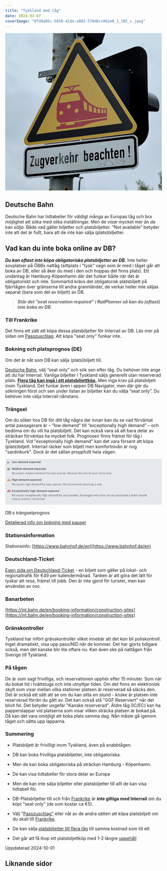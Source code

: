 ```yaml
---
title: "Tyskland med tåg"
date: 2024-03-07
coverImage: "0fd4a05c-5650-42da-a882-570d6cc062e0_1_105_c.jpeg"
---
```


![](images/tyskland_3.jpeg?w=886)

## Deutsche Bahn

Deutsche Bahn har tidtabeller för väldigt många av Europas tåg och bra möjlighet att söka med olika inställningar. Men de _visar_ mycket mer än de kan _sälja_. Både vad gäller biljetter och platsbiljetter. ”Not available” betyder inte att det är fullt, bara att de inte kan sälja (plats)biljetter.

## **Vad kan du inte boka online av DB?**

_**Du kan oftast inte köpa obligatoriska platsbiljetter av DB.**_ Inte heller sovplatser på ÖBBs nattåg (sittplats i ”tysk” vagn som är med i tåget går att boka av DB, eller så åker du med i den och hoppas det finns plats). Ett undantag är Hamburg-Köpenhamn där det funkar både när det är obligatoriskt och inte. Sommartid krävs det obligatorisk platsbiljett på fjärrtågen över gränserna till andra grannländer, de verkar heller inte säljas separat (bara som del av biljett) av DB.

> _**Står det ”seat reservation required” i RailPlanner så kan du (oftast) inte boka av DB.**_

### Till Frankrike

Det finns ett sätt att köpa dessa platsbiljetter för Interrail av DB. Läs mer på sidan om [Passzuschlag](https://www.trainfo.eu/passzuschlag/). Att köpa "seat only" funkar inte.

### Bokning och platsprognos (DE)

Om det är nåt som DB kan sälja (plats)biljett till.

[Deutsche Bahn](https://www.bahn.com/en/), välj “seat only” och sök sen efter tåg. Du behöver inte ange att du har Interrail. Vanliga biljetter i Tyskland säljs generellt utan reserverad plats. **[Flera tåg kan ingå i ett platsbiljettköp.](https://www.trainfo.eu/platsbokning-med-db/)** Men inga krav på platsbiljett inom Tyskland. Det funkar även i appen DB Navigator, men där gör du sökningen först och sen under listan av biljetter kan du välja ”seat only”. Du behöver inte välja Interrail nånstans.

### Trängsel

Om du söker hos DB för ditt tåg några dar innan kan du se vad förväntat antal passagerare är – “low demand” till “exceptionally high demand” – och bedöma om du vill ha platsbiljett. Det kan också vara så att bara delar av sträckan förväntas ha mycket folk. Prognosen finns främst för tåg i Tyskland. Vid "exceptionally high demand” kan det vara försent att köpa (plats)biljett. Interrail räcker som biljett men komfortnivån är nog "sardinburk". Dock är det sällan proppfullt hela vägen.

 

![](images/tyskland_2.png?w=839)

<figcaption>

DB:s trängselprognos

</figcaption>

 

[Detaljerad info om bokning med pauser](https://www.trainfo.eu/platsbokning-med-db/)

### Stationsinformation

Stationsinfo: [https://www.bahnhof.de/en](https://www.bahnhof.de/en)

### Deutschland-Ticket

[Egen sida om Deutschland-Ticket](https://www.trainfo.eu/deutschland-ticket/) - en biljett som gäller på lokal- och regionaltrafik för €49 per kalendermånad. Tanken är att göra det lätt för tyskar att resa, främst till jobb. Den är inte gjord för turister, men kan användas av oss.

### Banarbeten

[https://int.bahn.de/en/booking-information/construction-sites](https://int.bahn.de/en/booking-information/construction-sites)

### Gränskontroller

Tyskland har infört gränskontroller vilket innebär att det _kan_ bli poliskontroll. Inget dramatiskt, visa upp pass/NID när de kommer. Det har gjorts tidigare också, men det kanske blir lite oftare nu. Kan även ske på nattågen från Sverige till Tyskland.

### På tågen

De är som sagt frivilliga, och reservationen upphör efter 15 minuter. Som när du bokat tid i tvättstuga och inte utnyttjar tiden. Om det finns en elektronisk skylt som visar mellan vilka stationer platsen är reserverad så släcks den. Det är också ett sätt att se om du kan sitta en stund - knske är platsen inte reserverad förrän du gått av. Det kan också stå "GGF Reserviert" när det blivit fel. Det betyder ungefär "Kanske reserverad". Äldre tåg (IC/EC) kan ha papperslappar vid platserna som visar vilken sträcka platsen är bokad på. Då kan det vara omöjligt att boka plats samma dag. Nån måste gå igenom tåget och sätta upp lapparna.

### Summering

- Platsbiljett är frivilligt inom Tyskland, även på snabbtågen.

- DB kan boka frivilliga platsbiljetter, inte obligatoriska.

- Men de kan boka obligatoriska på sträckan Hamburg - Köpenhamn.

- De kan visa tidtabeller för stora delar av Europa

- Men de kan inte sälja biljetter eller platsbiljetter till allt de kan visa tidtabell för.

- DB-Platsbiljetter till och från [Frankrike](https://www.trainfo.eu/frankrike/) är **inte giltiga med Interrail** om du köpt "seat only" (de som kostar ca €5).

- Välj "[Passzuschlag"](https://www.trainfo.eu/passzuschlag/) eller nåt av de andra sätten att köpa platsbiljett om du skall till [Frankrike](https://www.trainfo.eu/frankrike/).

- De kan sälja [platsbiljetter till flera tåg](https://www.trainfo.eu/platsbokning-med-db/) till samma kostnad som till ett

- Det går att få ihop ett platsbiljettköp med 1-2 längre [uppehåll](https://www.trainfo.eu/platsbokning-med-db/)

Uppdaterad 2024-10-01

## Liknande sidor
